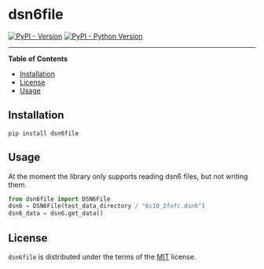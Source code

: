 # dsn6file

[![PyPI - Version](https://img.shields.io/pypi/v/dsn6file.svg)](https://pypi.org/project/dsn6file)
[![PyPI - Python Version](https://img.shields.io/pypi/pyversions/dsn6file.svg)](https://pypi.org/project/dsn6file)

-----

**Table of Contents**

- [Installation](#installation)
- [License](#license)
- [Usage](#usage)

## Installation

```console
pip install dsn6file
```

## Usage

At the moment the library only supports reading dsn6 files, but not writing them.

```python
from dsn6file import DSN6File
dsn6 = DSN6File(test_data_directory / "6c10_2fofc.dsn6")
dsn6_data = dsn6.get_data()
```

## License

`dsn6file` is distributed under the terms of the [MIT](https://spdx.org/licenses/MIT.html) license.
